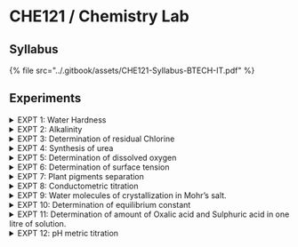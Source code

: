 # CHE121 / Chemistry Lab

## Syllabus

{% file src="../.gitbook/assets/CHE121-Syllabus-BTECH-IT.pdf" %}

## Experiments

<details>

<summary>EXPT 1: Water Hardness</summary>



</details>

<details>

<summary>EXPT 2:  Alkalinity</summary>



</details>

<details>

<summary>EXPT 3: Determination of residual Chlorine</summary>



</details>

<details>

<summary>EXPT 4: Synthesis of urea</summary>



</details>

<details>

<summary>EXPT 5: Determination of dissolved oxygen</summary>



</details>

<details>

<summary>EXPT 6: Determination of surface tension</summary>



</details>

<details>

<summary>EXPT 7: Plant pigments separation</summary>



</details>

<details>

<summary>EXPT 8: Conductometric titration</summary>



</details>

<details>

<summary>EXPT 9: Water molecules of crystallization in Mohr’s salt.</summary>



</details>

<details>

<summary>EXPT 10: Determination of equilibrium constant</summary>



</details>

<details>

<summary>EXPT 11: Determination of amount of Oxalic acid and Sulphuric acid in one litre of solution.</summary>



</details>

<details>

<summary>EXPT 12: pH metric titration</summary>



</details>
